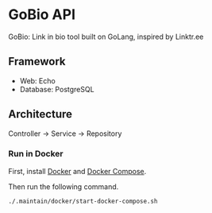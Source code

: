 # GoBio API

GoBio: Link in bio tool built on GoLang, inspired by Linktr.ee

## Framework
- Web: Echo
- Database: PostgreSQL

## Architecture
Controller -> Service -> Repository

### Run in Docker

First, install [Docker](https://docs.docker.com/get-docker/) and
[Docker Compose](https://docs.docker.com/compose/install/).

Then run the following command.
```bash
./.maintain/docker/start-docker-compose.sh
```
